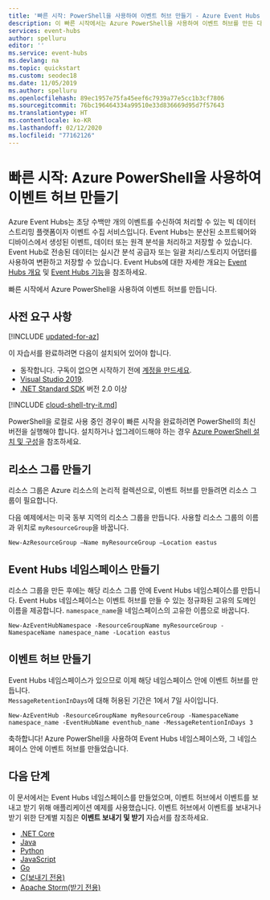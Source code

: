 ```yaml
---
title: '빠른 시작: PowerShell을 사용하여 이벤트 허브 만들기 - Azure Event Hubs'
description: 이 빠른 시작에서는 Azure PowerShell을 사용하여 이벤트 허브를 만든 다음, .NET 표준 SDK를 사용하여 이벤트를 수신하는 방법을 설명합니다.
services: event-hubs
author: spelluru
editor: ''
ms.service: event-hubs
ms.devlang: na
ms.topic: quickstart
ms.custom: seodec18
ms.date: 11/05/2019
ms.author: spelluru
ms.openlocfilehash: 89ec1957e75fa45eef6c7939a77e5cc1b3cf7806
ms.sourcegitcommit: 76bc196464334a99510e33d836669d95d7f57643
ms.translationtype: HT
ms.contentlocale: ko-KR
ms.lasthandoff: 02/12/2020
ms.locfileid: "77162126"
---
```

# <a name="quickstart-create-an-event-hub-using-azure-powershell"></a>빠른 시작: Azure PowerShell을 사용하여 이벤트 허브 만들기

Azure Event Hubs는 초당 수백만 개의 이벤트를 수신하여 처리할 수 있는 빅 데이터 스트리밍 플랫폼이자 이벤트 수집 서비스입니다. Event Hubs는 분산된 소프트웨어와 디바이스에서 생성된 이벤트, 데이터 또는 원격 분석을 처리하고 저장할 수 있습니다. Event Hub로 전송된 데이터는 실시간 분석 공급자 또는 일괄 처리/스토리지 어댑터를 사용하여 변환하고 저장할 수 있습니다. Event Hubs에 대한 자세한 개요는 [Event Hubs 개요](event-hubs-about.md) 및 [Event Hubs 기능](event-hubs-features.md)을 참조하세요.

빠른 시작에서 Azure PowerShell을 사용하여 이벤트 허브를 만듭니다.

## <a name="prerequisites"></a>사전 요구 사항

[!INCLUDE [updated-for-az](../../includes/updated-for-az.md)]

이 자습서를 완료하려면 다음이 설치되어 있어야 합니다.

- 동작합니다. 구독이 없으면 시작하기 전에 [계정을 만드세요][].
- [Visual Studio 2019](https://www.visualstudio.com/vs).
- [.NET Standard SDK](https://www.microsoft.com/net/download/windows) 버전 2.0 이상

[!INCLUDE [cloud-shell-try-it.md](../../includes/cloud-shell-try-it.md)]

PowerShell을 로컬로 사용 중인 경우이 빠른 시작을 완료하려면 PowerShell의 최신 버전을 실행해야 합니다. 설치하거나 업그레이드해야 하는 경우 [Azure PowerShell 설치 및 구성](https://docs.microsoft.com/powershell/azure/install-az-ps)을 참조하세요.

## <a name="create-a-resource-group"></a>리소스 그룹 만들기

리소스 그룹은 Azure 리소스의 논리적 컬렉션으로, 이벤트 허브를 만들려면 리소스 그룹이 필요합니다. 

다음 예제에서는 미국 동부 지역의 리소스 그룹을 만듭니다. 사용할 리소스 그룹의 이름과 위치로 `myResourceGroup`을 바꿉니다.

```azurepowershell-interactive
New-AzResourceGroup –Name myResourceGroup –Location eastus
```

## <a name="create-an-event-hubs-namespace"></a>Event Hubs 네임스페이스 만들기

리소스 그룹을 만든 후에는 해당 리소스 그룹 안에 Event Hubs 네임스페이스를 만듭니다. Event Hubs 네임스페이스는 이벤트 허브를 만들 수 있는 정규화된 고유의 도메인 이름을 제공합니다. `namespace_name`을 네임스페이스의 고유한 이름으로 바꿉니다.

```azurepowershell-interactive
New-AzEventHubNamespace -ResourceGroupName myResourceGroup -NamespaceName namespace_name -Location eastus
```

## <a name="create-an-event-hub"></a>이벤트 허브 만들기

Event Hubs 네임스페이스가 있으므로 이제 해당 네임스페이스 안에 이벤트 허브를 만듭니다.  
`MessageRetentionInDays`에 대해 허용된 기간은 1에서 7일 사이입니다.

```azurepowershell-interactive
New-AzEventHub -ResourceGroupName myResourceGroup -NamespaceName namespace_name -EventHubName eventhub_name -MessageRetentionInDays 3
```

축하합니다! Azure PowerShell을 사용하여 Event Hubs 네임스페이스와, 그 네임스페이스 안에 이벤트 허브를 만들었습니다. 

## <a name="next-steps"></a>다음 단계

이 문서에서는 Event Hubs 네임스페이스를 만들었으며, 이벤트 허브에서 이벤트를 보내고 받기 위해 애플리케이션 예제를 사용했습니다. 이벤트 허브에서 이벤트를 보내거나 받기 위한 단계별 지침은 **이벤트 보내기 및 받기** 자습서를 참조하세요. 

- [.NET Core](get-started-dotnet-standard-send-v2.md)
- [Java](get-started-java-send-v2.md)
- [Python](get-started-python-send-v2.md)
- [JavaScript](get-started-java-send-v2.md)
- [Go](event-hubs-go-get-started-send.md)
- [C(보내기 전용)](event-hubs-c-getstarted-send.md)
- [Apache Storm(받기 전용)](event-hubs-storm-getstarted-receive.md)


[계정을 만드세요]: https://azure.microsoft.com/free/?ref=microsoft.com&utm_source=microsoft.com&utm_medium=docs&utm_campaign=visualstudio
[Install and Configure Azure PowerShell]: https://docs.microsoft.com/powershell/azure/install-az-ps
[New-AzResourceGroup]: https://docs.microsoft.com/powershell/module/az.resources/new-Azresourcegroup
[fully qualified domain name]: https://wikipedia.org/wiki/Fully_qualified_domain_name
[3]: ./media/event-hubs-quickstart-powershell/sender1.png
[4]: ./media/event-hubs-quickstart-powershell/receiver1.png
[5]: ./media/event-hubs-quickstart-powershell/metrics.png
